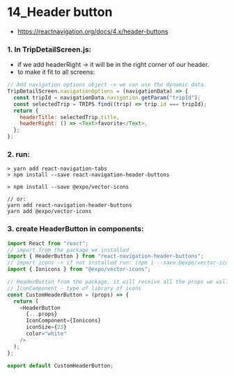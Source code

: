 # 14_Header button

- https://reactnavigation.org/docs/4.x/header-buttons

### 1. In TripDetailScreen.js:

- if we add headerRight -> it will be in the right corner of our header.
- to make it fit to all screens:

```js
// Add navigation options object -> we can use the dynamic data.
TripDetailScreen.navigationOptions = (navigationData) => {
  const tripId = navigationData.navigation.getParam("tripId");
  const selectedTrip = TRIPS.find((trip) => trip.id === tripId);
  return {
    headerTitle: selectedTrip.title,
    headerRight: () => <Text>favorite</Text>,
  };
};
```

### 2. run:

```
> yarn add react-navigation-tabs
> npm install --save react-navigation-header-buttons

> npm install --save @expo/vector-icons

// or:
yarn add react-navigation-header-buttons
yarn add @expo/vector-icons
```

### 3. create HeaderButton in components:

```js
import React from "react";
// import from the package we installed
import { HeaderButton } from "react-navigation-header-buttons";
// import icons -> if not installed run: (npm i --save @expo/vector-icons)
import { Ionicons } from "@expo/vector-icons";

// HeaderButton from the package, it will receive all the props we will pass
// IconComponent - type of library of icons
const CustomHeaderButton = (props) => {
  return (
    <HeaderButton
      {...props}
      IconComponent={Ionicons}
      iconSize={23}
      color="white"
    />
  );
};

export default CustomHeaderButton;
```
